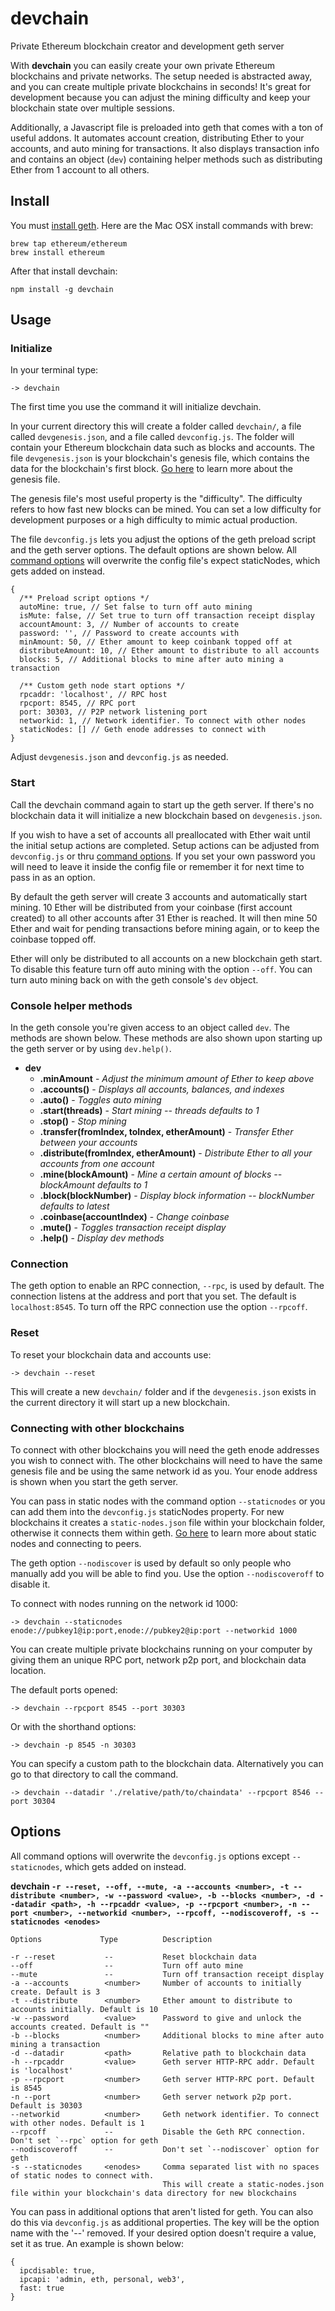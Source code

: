 # devchain

Private Ethereum blockchain creator and development geth server

With **devchain** you can easily create your own private Ethereum blockchains and private networks. The setup needed is abstracted away, and you can create multiple private blockchains in seconds! It's great for development because you can adjust the mining difficulty and keep your blockchain state over multiple sessions.

Additionally, a Javascript file is preloaded into geth that comes with a ton of useful addons. It automates account creation, distributing Ether to your accounts, and auto mining for transactions. It also displays transaction info and contains an object (`dev`) containing helper methods such as distributing Ether from 1 account to all others.

## Install
You must [install geth](https://github.com/ethereum/go-ethereum/wiki/Building-Ethereum). Here are the Mac OSX install commands with brew:

```
brew tap ethereum/ethereum
brew install ethereum
```

After that install devchain:

```
npm install -g devchain
```

## Usage

### Initialize
In your terminal type:

```
-> devchain
```
The first time you use the command it will initialize devchain.

In your current directory this will create a folder called `devchain/`, a file called `devgenesis.json`, and a file called `devconfig.js`. The folder will contain your Ethereum blockchain data such as blocks and accounts. The file `devgenesis.json` is your blockchain's genesis file, which contains the data for the blockchain's first block. [Go here](http://ethereum.stackexchange.com/questions/2376/what-does-each-genesis-json-parameter-mean) to learn more about the genesis file.

The genesis file's most useful property is the "difficulty". The difficulty refers to how fast new blocks can be mined. You can set a low difficulty for development purposes or a high difficulty to mimic actual production.

The file `devconfig.js` lets you adjust the options of the geth preload script and the geth server options. The default options are shown below. All [command options](#options) will overwrite the config file's expect staticNodes, which gets added on instead.

```
{
  /** Preload script options */
  autoMine: true, // Set false to turn off auto mining
  isMute: false, // Set true to turn off transaction receipt display
  accountAmount: 3, // Number of accounts to create
  password: '', // Password to create accounts with
  minAmount: 50, // Ether amount to keep coinbank topped off at
  distributeAmount: 10, // Ether amount to distribute to all accounts
  blocks: 5, // Additional blocks to mine after auto mining a transaction

  /** Custom geth node start options */
  rpcaddr: 'localhost', // RPC host
  rpcport: 8545, // RPC port
  port: 30303, // P2P network listening port
  networkid: 1, // Network identifier. To connect with other nodes
  staticNodes: [] // Geth enode addresses to connect with
}
```

Adjust `devgenesis.json` and `devconfig.js` as needed.

### Start
Call the devchain command again to start up the geth server. If there's no blockchain data it will initialize a new blockchain based on `devgenesis.json`.

If you wish to have a set of accounts all preallocated with Ether wait until the initial setup actions are completed. Setup actions can be adjusted from `devconfig.js` or thru [command options](#options). If you set your own password you will need to leave it inside the config file or remember it for next time to pass in as an option.

By default the geth server will create 3 accounts and automatically start mining. 10 Ether will be distributed from your coinbase (first account created) to all other accounts after 31 Ether is reached. It will then mine 50 Ether and wait for pending transactions before mining again, or to keep the coinbase topped off.

Ether will only be distributed to all accounts on a new blockchain geth start. To disable this feature turn off auto mining with the option `--off`. You can turn auto mining back on with the geth console's `dev` object.

### Console helper methods
In the geth console you're given access to an object called `dev`. The methods are shown below. These methods are also shown upon starting up the geth server or by using `dev.help()`.

* **dev**
   * **.minAmount** - *Adjust the minimum amount of Ether to keep above*
   * **.accounts()** - *Displays all accounts, balances, and indexes*
   * **.auto()** - *Toggles auto mining*
   * **.start(threads)** - *Start mining -- threads defaults to 1*
   * **.stop()** - *Stop mining*
   * **.transfer(fromIndex, toIndex, etherAmount)** - *Transfer Ether between your accounts*
   * **.distribute(fromIndex, etherAmount)** - *Distribute Ether to all your accounts from one account*
   * **.mine(blockAmount)** - *Mine a certain amount of blocks -- blockAmount defaults to 1*
   * **.block(blockNumber)** - *Display block information -- blockNumber defaults to latest*
   * **.coinbase(accountIndex)** - *Change coinbase*
   * **.mute()** - *Toggles transaction receipt display*
   * **.help()** - *Display dev methods*

### Connection
The geth option to enable an RPC connection, `--rpc`, is used by default. The connection listens at the address and port that you set. The default is `localhost:8545`. To turn off the RPC connection use the option `--rpcoff`.

### Reset
To reset your blockchain data and accounts use:

```
-> devchain --reset
```

This will create a new `devchain/` folder and if the `devgenesis.json` exists in the current directory it will start up a new blockchain.

### Connecting with other blockchains
To connect with other blockchains you will need the geth enode addresses you wish to connect with. The other blockchains will need to have the same genesis file and be using the same network id as you. Your enode address is shown when you start the geth server.

You can pass in static nodes with the command option `--staticnodes` or you can add them into the `devconfig.js` staticNodes property. For new blockchains it creates a `static-nodes.json` file within your blockchain folder, otherwise it connects them within geth. [Go here](https://github.com/ethereum/go-ethereum/wiki/Connecting-to-the-network) to learn more about static nodes and connecting to peers.

The geth option `--nodiscover` is used by default so only people who manually add you will be able to find you. Use the option `--nodiscoveroff` to disable it.

To connect with nodes running on the network id 1000:

```
-> devchain --staticnodes enode://pubkey1@ip:port,enode://pubkey2@ip:port --networkid 1000
```

You can create multiple private blockchains running on your computer by giving them an unique RPC port, network p2p port, and blockchain data location.

The default ports opened:
```
-> devchain --rpcport 8545 --port 30303
```

Or with the shorthand options:
```
-> devchain -p 8545 -n 30303
```

You can specify a custom path to the blockchain data. Alternatively you can go to that directory to call the command.

```
-> devchain --datadir './relative/path/to/chaindata' --rpcport 8546 --port 30304
```

<a name="options"></a>
## Options
All command options will overwrite the `devconfig.js` options except `--staticnodes`, which gets added on instead.

**devchain `-r --reset, --off, --mute, -a --accounts <number>, -t --distribute <number>, -w --password <value>, -b --blocks <number>, -d --datadir <path>, -h --rpcaddr <value>, -p --rpcport <number>, -n --port <number>, --networkid <number>, --rpcoff, --nodiscoveroff, -s --staticnodes <enodes>`**

```
Options             Type          Description

-r --reset           --           Reset blockchain data
--off                --           Turn off auto mine
--mute               --           Turn off transaction receipt display
-a --accounts        <number>     Number of accounts to initially create. Default is 3
-t --distribute      <number>     Ether amount to distribute to accounts initially. Default is 10
-w --password        <value>      Password to give and unlock the accounts created. Default is ""
-b --blocks          <number>     Additional blocks to mine after auto mining a transaction
-d --datadir         <path>       Relative path to blockchain data
-h --rpcaddr         <value>      Geth server HTTP-RPC addr. Default is 'localhost'
-p --rpcport         <number>     Geth server HTTP-RPC port. Default is 8545
-n --port            <number>     Geth server network p2p port. Default is 30303
--networkid          <number>     Geth network identifier. To connect with other nodes. Default is 1
--rpcoff             --           Disable the Geth RPC connection. Don't set `--rpc` option for geth
--nodiscoveroff      --           Don't set `--nodiscover` option for geth
-s --staticnodes     <enodes>     Comma separated list with no spaces of static nodes to connect with.
                                  This will create a static-nodes.json file within your blockchain's data directory for new blockchains
```

You can pass in additional options that aren't listed for geth. You can also do this via `devconfig.js` as additional properties. The key will be the option name with the '--' removed. If your desired option doesn't require a value, set it as true. An example is shown below:

```
{
  ipcdisable: true,
  ipcapi: 'admin, eth, personal, web3',
  fast: true
}
```

